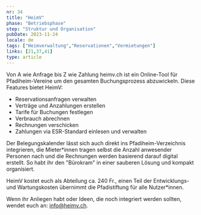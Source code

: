 ```yaml
---
nr: 34
title: "HeimV"
phase: "Betriebsphase"
step: "Struktur und Organisation"
pubDate: 2023-11-24
locale: de
tags: ["Heimverwaltung","Reservationen","Vermietungen"]
links: [21,37,41]
type: article
---
```


Von A wie Anfrage bis Z wie Zahlung
heimv.ch ist ein Online-Tool für Pfadiheim-Vereine um den gesamten Buchungsprozess abzuwickeln. Diese Features bietet HeimV:

- Reservationsanfragen verwalten
- Verträge und Anzahlungen erstellen
- Tarife für Buchungen festlegen
- Verbrauch abrechnen
- Rechnungen verschicken
- Zahlungen via ESR-Standard einlesen und verwalten

Der  Belegungskalender lässt sich auch direkt ins Pfadiheim-Verzeichnis integrieren, die Mieter\*innen tragen selbst die Anzahl anwesender Personen nach und die Rechnungen werden basierend darauf digital erstellt. So habt ihr den "Bürokram" in einer sauberen Lösung und kompakt organisiert.

HeimV kostet euch als Abteilung ca. 240 Fr., einen Teil der Entwicklungs- und Wartungskosten übernimmt die Pfadistiftung für alle Nutzer\*innen.

Wenn ihr Anliegen habt oder Ideen, die noch integriert werden sollten, wendet euch an: <info@heimv.ch>.
